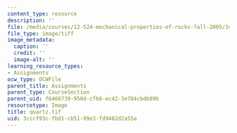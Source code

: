 ```yaml
---
content_type: resource
description: ''
file: /media/courses/12-524-mechanical-properties-of-rocks-fall-2005/3cccf93cfbd1cb5199e3fd9482d2a55a_quartz.tif
file_type: image/tiff
image_metadata:
  caption: ''
  credit: ''
  image-alt: ''
learning_resource_types:
- Assignments
ocw_type: OCWFile
parent_title: Assignments
parent_type: CourseSection
parent_uid: f6466739-950d-cfb8-ec42-3e784cbdb89b
resourcetype: Image
title: quartz.tif
uid: 3cccf93c-fbd1-cb51-99e3-fd9482d2a55a
---
```

